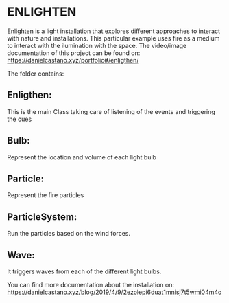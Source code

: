 # ENLIGHTEN

Enlighten is a light installation that explores different approaches to interact with nature and installations. This particular example uses fire as a medium to interact with the ilumination with the space.
The video/image documentation of this project can be found on: https://danielcastano.xyz/portfolio#/enligthen/

The folder contains:

## Enligthen: 
This is the main Class taking care of listening of the events and triggering the cues

## Bulb: 
Represent the location and volume of each light bulb

## Particle: 
Represent the fire particles

## ParticleSystem: 
Run the particles based on the wind forces.

## Wave: 
It triggers waves from each of the different light bulbs.

You can find more documentation about the installation on:
https://danielcastano.xyz/blog/2019/4/9/2ezolepi6duat1mnisj7t5wmi04m4o
